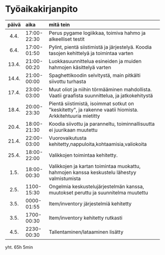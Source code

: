 # Työaikakirjanpito

| päivä | aika | mitä tein  |
| :----:|:-----| :-----|
| 4.4. |17:00-22:30 | Perus pygame logiikkaa, toimiva hahmo ja alkeelliset testit |
| 6.4. |17:00-01:50 | Pylint, pientä siistimistä ja järjestelyä. Koodia tasojen kehittelyä ja toimintaa varten |
| 13.4.|21:00-00:20 | Luokkasuunnittelua esineiden ja muiden hahmojen käsittelyä varten |
| 14.4.|21:00-00:00 | Spaghettikoodin selvitystä, main pitkälti siivottu turhasta |
| 17.4.|23:00-03:00 | Muut oliot ja niihin törmääminen mahdollista. Vaatii graafista suunnittelua, ja jatkokehitystä |
| 18.4.|20:00-23:30 | Pientä siistimistä, isoimmat sotkut on "keskitetty", ja rakenne vaatii hiomista. Arkkitehtuuria mietitty |
| 20.4.|18:00-21:30 | Koodia siivottu ja paranneltu, toiminnallisuutta ei juurikaan muutettu |
| 21.4.|22:00-03:00 | Vuorovaikutusta kehitetty,nappuloita,kohtaamisia,valiokoita |
| 25.4.|18:00-22:00 | Valikkojen toimintaa kehitetty. |
| 1.5.|18:00-00:30 | Valikkojen ja kartan toimintaa muokattu, hahmojen kanssa keskustelu lähestyy valmistumista |
| 2.5.|1100-15:30 | Ongelmia keskustelujärjestelmän kanssa, muutokset peruttu ja suunnitelma muutettu |
| 3.5.|0000-01:55 | Item/inventory järjestelmiä kehitetty |
| 3.5.|1700-00:30 | Item/inventory kehitetty rutkasti |
| 4.5.|2230-00:30 | Tallentaminen/lataaminen lisätty |
yht. 65h 5min